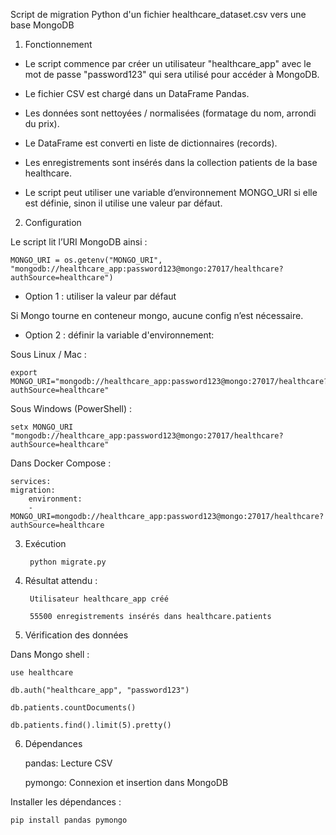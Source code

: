 Script de migration Python d'un fichier healthcare_dataset.csv vers une base MongoDB


1. Fonctionnement
   

- Le script commence par créer un utilisateur "healthcare_app" avec le mot de passe "password123" qui sera utilisé pour accéder à MongoDB.

- Le fichier CSV est chargé dans un DataFrame Pandas.

- Les données sont nettoyées / normalisées (formatage du nom, arrondi du prix).

- Le DataFrame est converti en liste de dictionnaires (records).

- Les enregistrements sont insérés dans la collection patients de la base healthcare.

- Le script peut utiliser une variable d’environnement MONGO_URI si elle est définie, sinon il utilise une valeur par défaut.


2. Configuration
   
Le script lit l’URI MongoDB ainsi :

	MONGO_URI = os.getenv("MONGO_URI", "mongodb://healthcare_app:password123@mongo:27017/healthcare?authSource=healthcare")

- Option 1 : utiliser la valeur par défaut

Si Mongo tourne en conteneur mongo, aucune config n’est nécessaire.

- Option 2 : définir la variable d'environnement:
	
Sous Linux / Mac :

	export MONGO_URI="mongodb://healthcare_app:password123@mongo:27017/healthcare?authSource=healthcare"

Sous Windows (PowerShell) :

	setx MONGO_URI "mongodb://healthcare_app:password123@mongo:27017/healthcare?authSource=healthcare"

Dans Docker Compose :

	services:
  	migration:
    	environment:
      	- MONGO_URI=mongodb://healthcare_app:password123@mongo:27017/healthcare?authSource=healthcare


3. Exécution


		python migrate.py


4. Résultat attendu :


		Utilisateur healthcare_app créé

		55500 enregistrements insérés dans healthcare.patients


6. Vérification des données


Dans Mongo shell :

	use healthcare

	db.auth("healthcare_app", "password123")
	
	db.patients.countDocuments()

	db.patients.find().limit(5).pretty()


6. Dépendances

	
	pandas:	  Lecture CSV

	pymongo:	Connexion et insertion dans MongoDB

Installer les dépendances :

	pip install pandas pymongo
	
